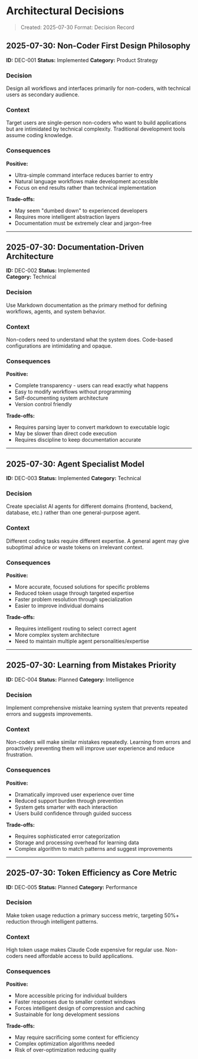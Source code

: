 # Architectural Decisions

> Created: 2025-07-30
> Format: Decision Record

## 2025-07-30: Non-Coder First Design Philosophy

**ID:** DEC-001
**Status:** Implemented
**Category:** Product Strategy

### Decision
Design all workflows and interfaces primarily for non-coders, with technical users as secondary audience.

### Context
Target users are single-person non-coders who want to build applications but are intimidated by technical complexity. Traditional development tools assume coding knowledge.

### Consequences
**Positive:**
- Ultra-simple command interface reduces barrier to entry
- Natural language workflows make development accessible
- Focus on end results rather than technical implementation

**Trade-offs:**
- May seem "dumbed down" to experienced developers
- Requires more intelligent abstraction layers
- Documentation must be extremely clear and jargon-free

---

## 2025-07-30: Documentation-Driven Architecture

**ID:** DEC-002
**Status:** Implemented  
**Category:** Technical

### Decision
Use Markdown documentation as the primary method for defining workflows, agents, and system behavior.

### Context
Non-coders need to understand what the system does. Code-based configurations are intimidating and opaque.

### Consequences
**Positive:**
- Complete transparency - users can read exactly what happens
- Easy to modify workflows without programming
- Self-documenting system architecture
- Version control friendly

**Trade-offs:**
- Requires parsing layer to convert markdown to executable logic
- May be slower than direct code execution
- Requires discipline to keep documentation accurate

---

## 2025-07-30: Agent Specialist Model

**ID:** DEC-003
**Status:** Implemented
**Category:** Technical

### Decision
Create specialist AI agents for different domains (frontend, backend, database, etc.) rather than one general-purpose agent.

### Context
Different coding tasks require different expertise. A general agent may give suboptimal advice or waste tokens on irrelevant context.

### Consequences
**Positive:**
- More accurate, focused solutions for specific problems
- Reduced token usage through targeted expertise
- Faster problem resolution through specialization
- Easier to improve individual domains

**Trade-offs:**
- Requires intelligent routing to select correct agent
- More complex system architecture
- Need to maintain multiple agent personalities/expertise

---

## 2025-07-30: Learning from Mistakes Priority

**ID:** DEC-004
**Status:** Planned
**Category:** Intelligence

### Decision
Implement comprehensive mistake learning system that prevents repeated errors and suggests improvements.

### Context
Non-coders will make similar mistakes repeatedly. Learning from errors and proactively preventing them will improve user experience and reduce frustration.

### Consequences
**Positive:**
- Dramatically improved user experience over time
- Reduced support burden through prevention
- System gets smarter with each interaction
- Users build confidence through guided success

**Trade-offs:**
- Requires sophisticated error categorization
- Storage and processing overhead for learning data
- Complex algorithm to match patterns and suggest improvements

---

## 2025-07-30: Token Efficiency as Core Metric

**ID:** DEC-005
**Status:** Planned
**Category:** Performance

### Decision
Make token usage reduction a primary success metric, targeting 50%+ reduction through intelligent patterns.

### Context
High token usage makes Claude Code expensive for regular use. Non-coders need affordable access to build applications.

### Consequences
**Positive:**
- More accessible pricing for individual builders
- Faster responses due to smaller context windows
- Forces intelligent design of compression and caching
- Sustainable for long development sessions

**Trade-offs:**
- May require sacrificing some context for efficiency
- Complex optimization algorithms needed
- Risk of over-optimization reducing quality